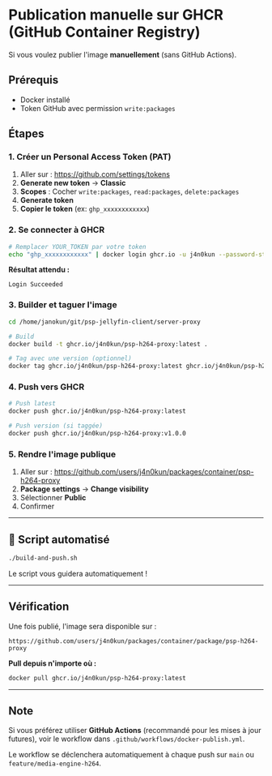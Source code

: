 # Publication manuelle sur GHCR (GitHub Container Registry)

Si vous voulez publier l'image **manuellement** (sans GitHub Actions).

## Prérequis

- Docker installé
- Token GitHub avec permission `write:packages`

## Étapes

### 1. Créer un Personal Access Token (PAT)

1. Aller sur : https://github.com/settings/tokens
2. **Generate new token** → **Classic**
3. **Scopes** : Cocher `write:packages`, `read:packages`, `delete:packages`
4. **Generate token**
5. **Copier le token** (ex: `ghp_xxxxxxxxxxxx`)

### 2. Se connecter à GHCR

```bash
# Remplacer YOUR_TOKEN par votre token
echo "ghp_xxxxxxxxxxxx" | docker login ghcr.io -u j4n0kun --password-stdin
```

**Résultat attendu :**
```
Login Succeeded
```

### 3. Builder et taguer l'image

```bash
cd /home/janokun/git/psp-jellyfin-client/server-proxy

# Build
docker build -t ghcr.io/j4n0kun/psp-h264-proxy:latest .

# Tag avec une version (optionnel)
docker tag ghcr.io/j4n0kun/psp-h264-proxy:latest ghcr.io/j4n0kun/psp-h264-proxy:v1.0.0
```

### 4. Push vers GHCR

```bash
# Push latest
docker push ghcr.io/j4n0kun/psp-h264-proxy:latest

# Push version (si taggée)
docker push ghcr.io/j4n0kun/psp-h264-proxy:v1.0.0
```

### 5. Rendre l'image publique

1. Aller sur : https://github.com/users/j4n0kun/packages/container/psp-h264-proxy
2. **Package settings** → **Change visibility**
3. Sélectionner **Public**
4. Confirmer

---

## 🚀 Script automatisé

```bash
./build-and-push.sh
```

Le script vous guidera automatiquement !

---

## Vérification

Une fois publié, l'image sera disponible sur :

```
https://github.com/users/j4n0kun/packages/container/package/psp-h264-proxy
```

**Pull depuis n'importe où :**
```bash
docker pull ghcr.io/j4n0kun/psp-h264-proxy:latest
```

---

## Note

Si vous préférez utiliser **GitHub Actions** (recommandé pour les mises à jour futures), voir le workflow dans `.github/workflows/docker-publish.yml`.

Le workflow se déclenchera automatiquement à chaque push sur `main` ou `feature/media-engine-h264`.

